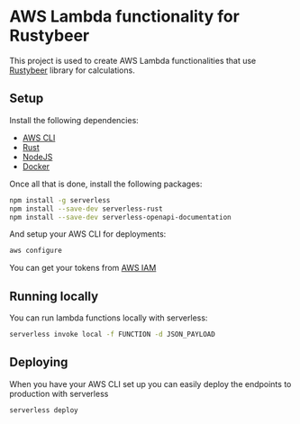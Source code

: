 # AWS Lambda functionality for Rustybeer

This project is used to create AWS Lambda functionalities that use
[Rustybeer](https://github.com/drodil/rustybeer) library for calculations.

## Setup

Install the following dependencies:

* [AWS CLI](https://aws.amazon.com/cli/)
* [Rust](https://rustup.rs/)
* [NodeJS](https://nodejs.org/en/download/)
* [Docker](https://www.docker.com/)

Once all that is done, install the following packages:

```bash
npm install -g serverless
npm install --save-dev serverless-rust
npm install --save-dev serverless-openapi-documentation
```

And setup your AWS CLI for deployments:

```bash
aws configure
```

You can get your tokens from [AWS
IAM](https://console.aws.amazon.com/iam/home?region=eu-west-1#/security_credentials)

## Running locally

You can run lambda functions locally with serverless:

```bash
serverless invoke local -f FUNCTION -d JSON_PAYLOAD
```

## Deploying

When you have your AWS CLI set up you can easily deploy the endpoints to
production with serverless

```bash
serverless deploy
```

